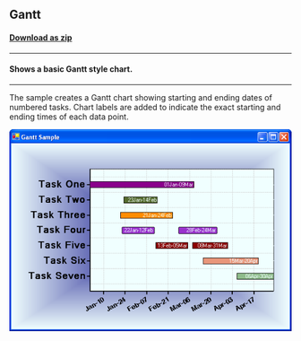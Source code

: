 ## Gantt
#### [Download as zip](https://grapecity.github.io/DownGit/#/home?url=https://github.com/GrapeCity/ComponentOne-WinForms-Samples/tree/master/NetFramework\Charts\CS\Gantt)
____
#### Shows a basic Gantt style chart.
____
The sample creates a Gantt chart showing starting and ending dates of numbered tasks. Chart labels are added to indicate the exact starting and ending times of each data point.

![screenshot](screenshot.PNG)
